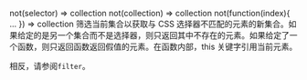 not(selector)  ⇒ collection
not(collection)  ⇒ collection
not(function(index){ ... })  ⇒ collection
筛选当前集合以获取与 CSS 选择器不匹配的元素的新集合。如果给定的是另一个集合而不是选择器，则只返回其中不存在的元素。如果给定了一个函数，则只返回函数返回假值的元素。在函数内部，this 关键字引用当前元素。

相反，请参阅`filter`。